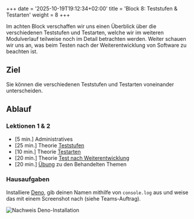 +++
date = '2025-10-19T19:12:34+02:00'
title = 'Block 8: Teststufen & Testarten'
weight = 8
+++

Im achten Block verschaffen wir uns einen Überblick über die verschiedenen Teststufen und Testarten, welche wir im weiteren Modulverlauf teilweise noch im Detail betrachten werden. Weiter schauen wir uns an, was beim Testen nach der Weiterentwicklung von Software zu beachten ist.

## Ziel

Sie können die verschiedenen Teststufen und Testarten voneinander unterscheiden.

## Ablauf

### Lektionen 1 & 2

- [5 min.] Administratives
- [25 min.] Theorie [Teststufen](/theorie/teststufen)
- [10 min.] Theorie [Testarten](/theorie/testarten)
- [20 min.] Theorie [Test nach Weiterentwicklung](/theorie/test-nach-weiterentwicklung)
- [20 min.] [Übung](/uebungen/teststufen-testarten) zu den Behandelten Themen

### Hausaufgaben

Installiere [Deno](https://deno.com/), gib deinen Namen mithilfe von `console.log` aus und weise das mit einem Screenshot nach (siehe Teams-Auftrag).

![Nachweis Deno-Installation](/img/deno-setup.png)
